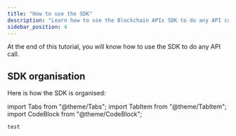 ```yaml
---
title: "How to use the SDK"
description: "Learn how to use the Blockchain APIs SDK to do any API call"
sidebar_position: 4
---
```


At the end of this tutorial, you will know how to use the SDK to do any API call.

## SDK organisation

Here is how the SDK is organised:

import Tabs from "@theme/Tabs";
import TabItem from "@theme/TabItem";
import CodeBlock from "@theme/CodeBlock";

<Tabs groupId="programming-language" queryString>
<TabItem value="python" label="Python">

```
test
```

</TabItem>
</Tabs>